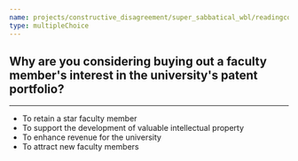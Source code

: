 ```yaml
---
name: projects/constructive_disagreement/super_sabbatical_wbl/readingcomp_provost_3.md
type: multipleChoice
---
```


## Why are you considering buying out a faculty member's interest in the university's patent portfolio?

---

- To retain a star faculty member  
- To support the development of valuable intellectual property
- To enhance revenue for the university  
- To attract new faculty members